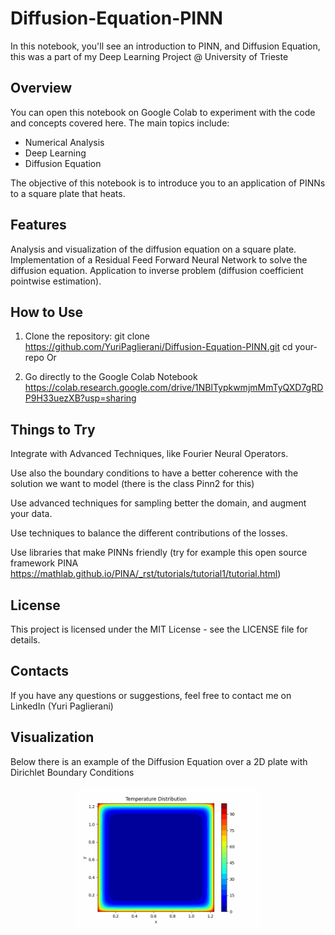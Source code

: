 # Diffusion-Equation-PINN
In this notebook, you'll see an introduction to PINN, and Diffusion Equation, this was a part of my Deep Learning Project @ University of Trieste

## Overview

You can open this notebook on Google Colab to experiment with the code and concepts covered here. The main topics include:

* Numerical Analysis
* Deep Learning
* Diffusion Equation

The objective of this notebook is to introduce you to an application of PINNs to a square plate that heats.

## Features
Analysis and visualization of the diffusion equation on a square plate.
Implementation of a Residual Feed Forward Neural Network to solve the diffusion equation.
Application to inverse problem (diffusion coefficient pointwise estimation).

## How to Use
1. Clone the repository:
git clone https://github.com/YuriPaglierani/Diffusion-Equation-PINN.git
cd your-repo
Or

2. Go directly to the Google Colab Notebook https://colab.research.google.com/drive/1NBlTypkwmjmMmTyQXD7gRDP9H33uezXB?usp=sharing

## Things to Try
Integrate with Advanced Techniques, like Fourier Neural Operators.

Use also the boundary conditions to have a better coherence with the solution we want to model (there is the class Pinn2 for this)

Use advanced techniques for sampling better the domain, and augment your data.

Use techniques to balance the different contributions of the losses.

Use libraries that make PINNs friendly (try for example this open source framework PINA https://mathlab.github.io/PINA/_rst/tutorials/tutorial1/tutorial.html)

## License
This project is licensed under the MIT License - see the LICENSE file for details.

## Contacts
If you have any questions or suggestions, feel free to contact me on LinkedIn (Yuri Paglierani)

## Visualization
Below there is an example of the Diffusion Equation over a 2D plate with Dirichlet Boundary Conditions
<div align="center">
  <img src="example.gif" alt="Initial Bunny Mesh" width="300"/>
</div>
